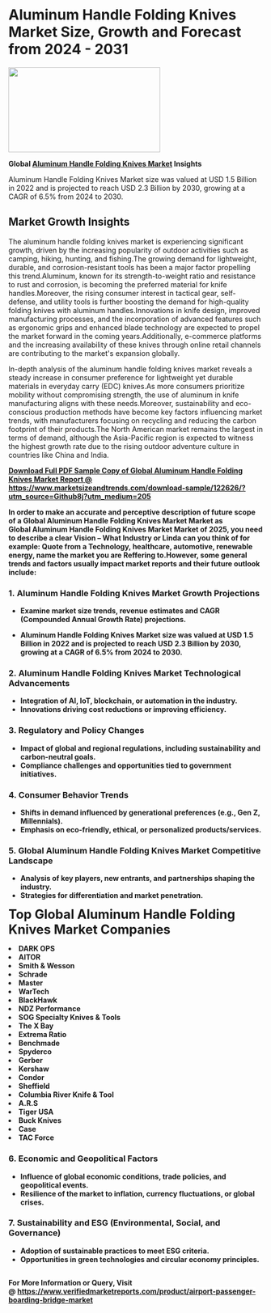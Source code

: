 <H1>Aluminum Handle Folding Knives Market Size, Growth and Forecast from 2024 - 2031</H1><img class="aligncenter size-medium wp-image-584254" src="https://thirdeyenews.in/wp-content/uploads/2024/09/Global-Market-Research-300x168.jpeg" alt="" width="300" height="168" /><p><strong>Global&nbsp;<a href="https://www.marketsizeandtrends.com/download-sample/122626/?utm_source=Github8j?utm_medium=205">Aluminum Handle Folding Knives Market</a> Insights</strong></p><p>Aluminum Handle Folding Knives Market size was valued at USD 1.5 Billion in 2022 and is projected to reach USD 2.3 Billion by 2030, growing at a CAGR of 6.5% from 2024 to 2030.</p><p><h2>Market Growth Insights</h2> <p>The aluminum handle folding knives market is experiencing significant growth, driven by the increasing popularity of outdoor activities such as camping, hiking, hunting, and fishing.The growing demand for lightweight, durable, and corrosion-resistant tools has been a major factor propelling this trend.Aluminum, known for its strength-to-weight ratio and resistance to rust and corrosion, is becoming the preferred material for knife handles.Moreover, the rising consumer interest in tactical gear, self-defense, and utility tools is further boosting the demand for high-quality folding knives with aluminum handles.Innovations in knife design, improved manufacturing processes, and the incorporation of advanced features such as ergonomic grips and enhanced blade technology are expected to propel the market forward in the coming years.Additionally, e-commerce platforms and the increasing availability of these knives through online retail channels are contributing to the market's expansion globally.</p> <p><strong><a href="#"></a></strong></p> <p>In-depth analysis of the aluminum handle folding knives market reveals a steady increase in consumer preference for lightweight yet durable materials in everyday carry (EDC) knives.As more consumers prioritize mobility without compromising strength, the use of aluminum in knife manufacturing aligns with these needs.Moreover, sustainability and eco-conscious production methods have become key factors influencing market trends, with manufacturers focusing on recycling and reducing the carbon footprint of their products.The North American market remains the largest in terms of demand, although the Asia-Pacific region is expected to witness the highest growth rate due to the rising outdoor adventure culture in countries like China and India.</p> <p><strong><a href="#"></p><p><span class=""><strong>Download Full PDF Sample Copy of Global Aluminum Handle Folding Knives Market Report</strong> @ <a href="https://www.marketsizeandtrends.com/download-sample/122626/?utm_source=Github8j?utm_medium=205" target="_blank">https://www.marketsizeandtrends.com/download-sample/122626/?utm_source=Github8j?utm_medium=205</a></span></p><p>In order to make an accurate and perceptive description of future scope of a Global&nbsp;Aluminum Handle Folding Knives Market Market as Global&nbsp;Aluminum Handle Folding Knives Market Market of 2025, you need to describe a clear Vision &ndash; What Industry or Linda can you think of for example: Quote from a Technology, healthcare, automotive, renewable energy, name the market you are Reffering to.However, some general trends and factors usually impact market reports and their future outlook include:</p><h3>1.&nbsp;<strong>Aluminum Handle Folding Knives Market Growth Projections</strong></h3><ul><li>Examine market size trends, revenue estimates and CAGR (Compounded Annual Growth Rate) projections.</li><li><p>Aluminum Handle Folding Knives Market size was valued at USD 1.5 Billion in 2022 and is projected to reach USD 2.3 Billion by 2030, growing at a CAGR of 6.5% from 2024 to 2030.</p></li></ul><h3>2.&nbsp;<strong>Aluminum Handle Folding Knives Market Technological Advancements</strong></h3><ul><li>Integration of AI, IoT, blockchain, or automation in the industry.</li><li>Innovations driving cost reductions or improving efficiency.</li></ul><h3>3.&nbsp;<strong>Regulatory and Policy Changes</strong></h3><ul><li>Impact of global and regional regulations, including sustainability and carbon-neutral goals.</li><li>Compliance challenges and opportunities tied to government initiatives.</li></ul><h3>4.&nbsp;<strong>Consumer Behavior Trends</strong></h3><ul><li>Shifts in demand influenced by generational preferences (e.g., Gen Z, Millennials).</li><li>Emphasis on eco-friendly, ethical, or personalized products/services.</li></ul><h3>5.&nbsp;<strong>Global Aluminum Handle Folding Knives Market Competitive Landscape</strong></h3><ul><li>Analysis of key players, new entrants, and partnerships shaping the industry.</li><li>Strategies for differentiation and market penetration.</li></ul><p data-pm-slice="1 1 []"><span style="color: inherit; font-family: inherit; font-size: 25px;">Top Global Aluminum Handle Folding Knives Market Companies</span></p><div class="" data-test-id=""><p><li>DARK OPS</li><li> AITOR</li><li> Smith & Wesson</li><li> Schrade</li><li> Master</li><li> WarTech</li><li> BlackHawk</li><li> NDZ Performance</li><li> SOG Specialty Knives & Tools</li><li> The X Bay</li><li> Extrema Ratio</li><li> Benchmade</li><li> Spyderco</li><li> Gerber</li><li> Kershaw</li><li> Condor</li><li> Sheffield</li><li> Columbia River Knife & Tool</li><li> A.R.S</li><li> Tiger USA</li><li> Buck Knives</li><li> Case</li><li> TAC Force</li></p></div><h3>6.&nbsp;<strong>Economic and Geopolitical Factors</strong></h3><ul><li>Influence of global economic conditions, trade policies, and geopolitical events.</li><li>Resilience of the market to inflation, currency fluctuations, or global crises.</li></ul><h3>7.&nbsp;<strong>Sustainability and ESG (Environmental, Social, and Governance)</strong></h3><ul><li>Adoption of sustainable practices to meet ESG criteria.</li><li>Opportunities in green technologies and circular economy principles.</li></ul><h2><strong style="font-size: 14px;">For More Information or Query, Visit @&nbsp;</strong><a style="background-color: #ffffff; font-size: 14px;" href="https://www.marketsizeandtrends.com/report/aluminum-handle-folding-knives-market/" target="_blank">https://www.verifiedmarketreports.com/product/airport-passenger-boarding-bridge-market</a></h2>